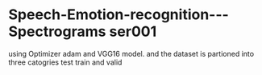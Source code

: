 # Speech-Emotion-recognition---Spectrograms ser001
using Optimizer adam and VGG16 model.
and the dataset is partioned into three catogries test train and valid
